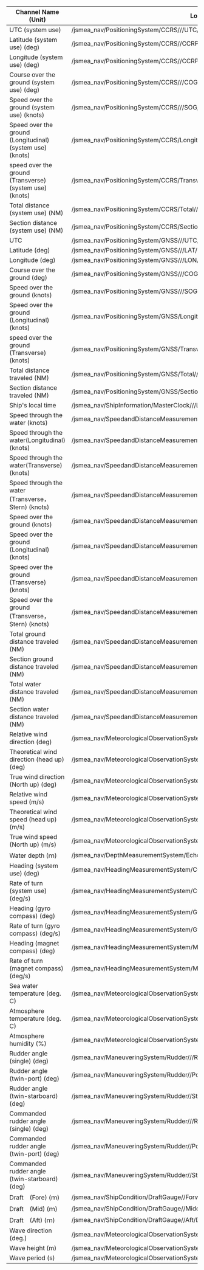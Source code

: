 | Channel Name (Unit)                                        	| LocalID                                                                              	|
|------------------------------------------------------------	|--------------------------------------------------------------------------------------	|
| UTC  (system use)                                          	| /jsmea_nav/PositioningSystem/CCRS///UTC/                                             	|
| Latitude  (system use) (deg)                               	| /jsmea_nav/PositioningSystem/CCRS//CCRP/LAT/                                         	|
| Longitude  (system use) (deg)                              	| /jsmea_nav/PositioningSystem/CCRS//CCRP/LON/                                         	|
| Course over the ground  (system use) (deg)                 	| /jsmea_nav/PositioningSystem/CCRS///COG/                                             	|
| Speed over the ground  (system use) (knots)                	| /jsmea_nav/PositioningSystem/CCRS///SOG/                                             	|
| Speed over the ground (Longitudinal)  (system use) (knots) 	| /jsmea_nav/PositioningSystem/CCRS/Longitudinal//SOG/                                 	|
| speed over the ground (Transverse)  (system use) (knots)   	| /jsmea_nav/PositioningSystem/CCRS/Transverse//SOG/                                   	|
| Total distance  (system use) (NM)                          	| /jsmea_nav/PositioningSystem/CCRS/Total//Distance/                                   	|
| Section distance  (system use) (NM)                        	| /jsmea_nav/PositioningSystem/CCRS/Section//Distance/                                 	|
| UTC                                                        	| /jsmea_nav/PositioningSystem/GNSS///UTC/                                             	|
| Latitude (deg)                                             	| /jsmea_nav/PositioningSystem/GNSS///LAT/                                             	|
| Longitude (deg)                                            	| /jsmea_nav/PositioningSystem/GNSS///LON/                                             	|
| Course over the ground (deg)                               	| /jsmea_nav/PositioningSystem/GNSS///COG/                                             	|
| Speed over the ground (knots)                              	| /jsmea_nav/PositioningSystem/GNSS///SOG/                                             	|
| Speed over the ground (Longitudinal)  (knots)              	| /jsmea_nav/PositioningSystem/GNSS/Longitudinal//SOG/                                 	|
| speed over the ground (Transverse)  (knots)                	| /jsmea_nav/PositioningSystem/GNSS/Transverse//SOG/                                   	|
| Total distance traveled (NM)                               	| /jsmea_nav/PositioningSystem/GNSS/Total//Distance/                                   	|
| Section distance traveled (NM)                             	| /jsmea_nav/PositioningSystem/GNSS/Section//Distance/                                 	|
| Ship's local time                                          	| /jsmea_nav/ShipInformation/MasterClock///LocalTime/                                  	|
| Speed through the water (knots)                            	| /jsmea_nav/SpeedandDistanceMeasurementSystem/DopplerLOG///STW/                       	|
| Speed through the water(Longitudinal) (knots)              	| /jsmea_nav/SpeedandDistanceMeasurementSystem/DopplerLOG/Longitudinal//STW/           	|
| Speed through the water(Transverse) (knots)                	| /jsmea_nav/SpeedandDistanceMeasurementSystem/DopplerLOG/Transverse//STW/             	|
| Speed through the water (Transverse，Stern) (knots)        	| /jsmea_nav/SpeedandDistanceMeasurementSystem/DopplerLOG/Transverse/Stern/STW/        	|
| Speed over the ground (knots)                              	| /jsmea_nav/SpeedandDistanceMeasurementSystem/DopplerLOG///SOG/                       	|
| Speed over the ground (Longitudinal) (knots)               	| /jsmea_nav/SpeedandDistanceMeasurementSystem/DopplerLOG/Longitudinal//SOG/           	|
| Speed over the ground (Transverse) (knots)                 	| /jsmea_nav/SpeedandDistanceMeasurementSystem/DopplerLOG/Transverse//SOG/             	|
| Speed over the ground  (Transverse，Stern) (knots)         	| /jsmea_nav/SpeedandDistanceMeasurementSystem/DopplerLOG/Transverse/Stern/SOG/        	|
| Total ground distance traveled  (NM)                       	| /jsmea_nav/SpeedandDistanceMeasurementSystem/SatelliteLOG/Total//Distance/           	|
| Section ground distance traveled (NM)                      	| /jsmea_nav/SpeedandDistanceMeasurementSystem/SatelliteLOG/Section//Distance/         	|
| Total water distance traveled (NM)                         	| /jsmea_nav/SpeedandDistanceMeasurementSystem/EMLOG/Total//Distance/                  	|
| Section water distance traveled (NM)                       	| /jsmea_nav/SpeedandDistanceMeasurementSystem/EMLOG/Section//Distance/                	|
| Relative wind direction (deg)                              	| /jsmea_nav/MeteorologicalObservationSystem/WindIndicator/Relative//WindDirection/    	|
| Theoretical wind direction (head up) (deg)                 	| /jsmea_nav/MeteorologicalObservationSystem/WindIndicator/Theoritical//WindDirection/ 	|
| True wind direction (North up) (deg)                       	| /jsmea_nav/MeteorologicalObservationSystem/WindIndicator/TrueBearing//WindDirection/ 	|
| Relative wind speed (m/s)                                  	| /jsmea_nav/MeteorologicalObservationSystem/WindIndicator/Relative//WindSpeed/        	|
| Theoretical wind speed (head up) (m/s)                     	| /jsmea_nav/MeteorologicalObservationSystem/WindIndicator/Theoritical//WindSpeed/     	|
| True wind speed (North up) (m/s)                           	| /jsmea_nav/MeteorologicalObservationSystem/WindIndicator/TrueBearing//WindSpeed/     	|
| Water depth (ｍ)                                           	| /jsmea_nav/DepthMeasurementSystem/EchoSounder///Depth/                               	|
| Heading (system use) (deg)                                 	| /jsmea_nav/HeadingMeasurementSystem/CCRS///Heading/                                  	|
| Rate of turn (system use) (deg/s)                          	| /jsmea_nav/HeadingMeasurementSystem/CCRS///ROT/                                      	|
| Heading (gyro compass) (deg)                               	| /jsmea_nav/HeadingMeasurementSystem/GyroCompass///Heading/                           	|
| Rate of turn (gyro compass) (deg/s)                        	| /jsmea_nav/HeadingMeasurementSystem/GyroCompass///ROT/                               	|
| Heading (magnet compass) (deg)                             	| /jsmea_nav/HeadingMeasurementSystem/MagnetCompass///Heading/                         	|
| Rate of turn  (magnet compass) (deg/s)                     	| /jsmea_nav/HeadingMeasurementSystem/MagnetCompass///ROT/                             	|
| Sea water temperature (deg. C)                             	| /jsmea_nav/MeteorologicalObservationSystem/TemperatureGauge/SeaWater//Temp/          	|
| Atmosphere temperature (deg. C)                            	| /jsmea_nav/MeteorologicalObservationSystem/TemperatureGauge/OutsideAir//Temp/        	|
| Atmosphere humidity (%)                                    	| /jsmea_nav/MeteorologicalObservationSystem/Hygrometer/OutsideAir//RelativeHumidity/  	|
| Rudder angle (single) (deg)                                	| /jsmea_nav/ManeuveringSystem/Rudder///RSA/                                           	|
| Rudder angle (twin-port) (deg)                             	| /jsmea_nav/ManeuveringSystem/Rudder//Port/RSA/                                       	|
| Rudder angle (twin-starboard) (deg)                        	| /jsmea_nav/ManeuveringSystem/Rudder//Starboard/RSA/                                  	|
| Commanded rudder angle (single) (deg)                      	| /jsmea_nav/ManeuveringSystem/Rudder///ROR/                                           	|
| Commanded rudder angle (twin-port) (deg)                   	| /jsmea_nav/ManeuveringSystem/Rudder//Port/ROR/                                       	|
| Commanded rudder angle (twin-starboard) (deg)              	| /jsmea_nav/ManeuveringSystem/Rudder//Starboard/ROR/                                  	|
| Draft　(Fore) (ｍ)                                         	| /jsmea_nav/ShipCondition/DraftGauge//Forward/Draft/                                  	|
| Draft　(Mid) (ｍ)                                          	| /jsmea_nav/ShipCondition/DraftGauge//Middle/Draft/                                   	|
| Draft　(Aft) (ｍ)                                          	| /jsmea_nav/ShipCondition/DraftGauge//Aft/Draft/                                      	|
| Wave direction (deg.)                                      	| /jsmea_nav/MeteorologicalObservationSystem/WaveSensor/Wave//Direction/               	|
| Wave height (m)                                            	| /jsmea_nav/MeteorologicalObservationSystem/WaveSensor/Wave//Height/                  	|
| Wave period (s)                                            	| /jsmea_nav/MeteorologicalObservationSystem/WaveSensor/Wave//Period/                  	|